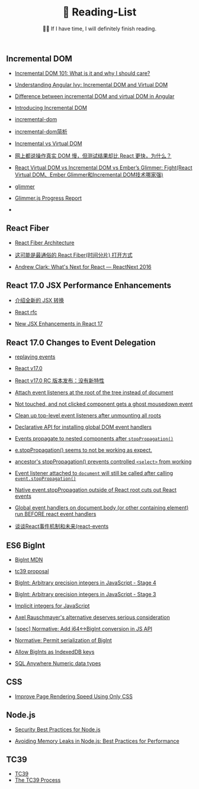 <h1 align="center">🚁 Reading-List</h1>

<p align="center">🐱‍👓 If I have time, I will definitely finish reading.</p>

<br />



## Incremental DOM

- [Incremental DOM 101: What is it and why I should care?](https://auth0.com/blog/incremental-dom/)

- [Understanding Angular Ivy: Incremental DOM and Virtual DOM](https://blog.nrwl.io/understanding-angular-ivy-incremental-dom-and-virtual-dom-243be844bf36)

- [Difference between incremental DOM and virtual DOM in Angular](https://stackoverflow.com/questions/59353089/difference-between-incremental-dom-and-virtual-dom-in-angular)

- [Introducing Incremental DOM](https://medium.com/google-developers/introducing-incremental-dom-e98f79ce2c5f)

- [incremental-dom](http://google.github.io/incremental-dom/#dom-element-updates--reuse)

- [incremental-dom简析](https://yrq110.me/post/front-end/brief-of-incremental-dom/)

- [Incremental vs Virtual DOM](https://blog.bitsrc.io/incremental-vs-virtual-dom-eb7157e43dca)

- [网上都说操作真实 DOM 慢，但测试结果却比 React 更快，为什么？](https://www.zhihu.com/question/31809713)

- [React Virtual DOM vs Incremental DOM vs Ember’s Glimmer: Fight(React Virtual DOM、Ember Glimmer和Incremental DOM技术哪家强)](https://auth0.com/blog/face-off-virtual-dom-vs-incremental-dom-vs-glimmer/)

- [glimmer](https://github.com/glimmerjs/glimmer.js)

- [Glimmer.js Progress Report](https://blog.emberjs.com/2017/10/10/glimmer-progress-report.html) 

- []()

## React Fiber

- [React Fiber Architecture](https://github.com/acdlite/react-fiber-architecture)

- [这可能是最通俗的 React Fiber(时间分片) 打开方式](https://juejin.cn/post/6844903975112671239#heading-1)

- [Andrew Clark: What's Next for React — ReactNext 2016](https://www.youtube.com/watch?v=aV1271hd9ew&feature=youtu.be)


## React 17.0 JSX Performance Enhancements

- [介绍全新的 JSX 转换](https://zh-hans.reactjs.org/blog/2020/09/22/introducing-the-new-jsx-transform.html)

- [React rfc](https://github.com/reactjs/rfcs/blob/createlement-rfc/text/0000-create-element-changes.md#motivation)

- [New JSX Enhancements in React 17](https://blog.bitsrc.io/new-jsx-enhancements-in-react-17-e5f64acbea89)


## React 17.0 Changes to Event Delegation

- [replaying events](https://twitter.com/dan_abramov/status/1200118229697486849)

- [React v17.0](https://zh-hans.reactjs.org/blog/2020/10/20/react-v17.html)

- [React v17.0 RC 版本发布：没有新特性](https://zh-hans.reactjs.org/blog/2020/08/10/react-v17-rc.html)

- [Attach event listeners at the root of the tree instead of document](https://github.com/facebook/react/pull/8117)

- [Not touched, and not clicked component gets a ghost mousedown event](https://github.com/facebook/react/issues/11530)

- [Clean up top-level event listeners after unmounting all roots](https://github.com/facebook/react/issues/7128)

- [Declarative API for installing global DOM event handlers](https://github.com/facebook/react/issues/285)

- [Events propagate to nested components after `stopPropagation()`](https://github.com/facebook/react/issues/1691)

- [e.stopPropagation() seems to not be working as expect.](https://github.com/facebook/react/issues/4335)

- [ancestor's stopPropagation() prevents controlled `<select>` from working](https://github.com/facebook/react/issues/13451)

- [Event listener attached to `document` will still be called after calling `event.stopPropagation()`](https://github.com/facebook/react/issues/12518)

- [Native event.stopPropagation outside of React root cuts out React events](https://github.com/facebook/react/issues/8693)

- [Global event handlers on document.body (or other containing element) run BEFORE react event handlers](https://github.com/facebook/react/issues/7094)

- [谈谈React事件机制和未来(react-events](https://zhuanlan.zhihu.com/p/78669634)

## ES6 BigInt

- [BigInt MDN](https://developer.mozilla.org/zh-CN/docs/Web/JavaScript/Reference/Global_Objects/BigInt)

- [tc39 proposal](https://tc39.es/proposal-bigint/)

- [BigInt: Arbitrary precision integers in JavaScript -  Stage 4](https://github.com/tc39/proposal-bigint/blob/master/README.md)

- [BigInt: Arbitrary precision integers in JavaScript -  Stage 3](https://github.com/tc39/proposal-bigint/blob/master/ADVANCED.md)

- [Implicit integers for JavaScript](https://gist.github.com/rauschma/13d48d1c49615ce2396ce7c9e45d4cd1)

- [Axel Rauschmayer's alternative deserves serious consideration](https://github.com/tc39/proposal-bigint/issues/36)

- [[spec] Normative: Add i64<->BigInt conversion in JS API](https://github.com/WebAssembly/spec/pull/707)

- [Normative: Permit serialization of BigInt](https://github.com/whatwg/html/pull/3480)

- [Allow BigInts as IndexedDB keys](https://github.com/w3c/IndexedDB/pull/231)

- [SQL Anywhere Numeric data types](http://infocenter.sybase.com/help/index.jsp?topic=/com.sybase.help.sqlanywhere.12.0.1/dbreference/bigint.html)

## CSS

- [Improve Page Rendering Speed Using Only CSS](https://blog.bitsrc.io/improve-page-rendering-speed-using-only-css-a61667a16b2)

## Node.js

- [Security Best Practices for Node.js](https://blog.appsignal.com/2020/08/12/security-best-practices-for-nodejs.html)

- [Avoiding Memory Leaks in Node.js: Best Practices for Performance](https://blog.appsignal.com/2020/05/06/avoiding-memory-leaks-in-nodejs-best-practices-for-performance.html)


## TC39 

- [TC39](https://tc39.es/)
- [The TC39 Process](https://tc39.es/process-document/)
